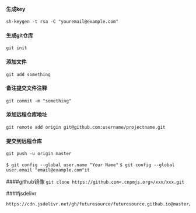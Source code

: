 #### 生成key
```sh-keygen -t rsa -C "youremail@example.com"```

#### 生成git仓库
```git init```

#### 添加文件
```git add something```

#### 备注提交文件注释
```git commit -m "something"```

#### 添加远程仓库地址
```git remote add origin git@github.com:username/projectname.git```

#### 提交到远程仓库
```git push -u origin master```

```$ git config --global user.name "Your Name"```
```$ git config --global user.email "email@example.com"it```

####github镜像
```git clone https://github.com<.cnpmjs.org>/xxx/xxx.git```

####jsdelivr
```https://cdn.jsdelivr.net/gh/user/repo@version/file
https://cdn.jsdelivr.net/gh/futuresource/futuresource.github.io@master/p/b.jpg```

